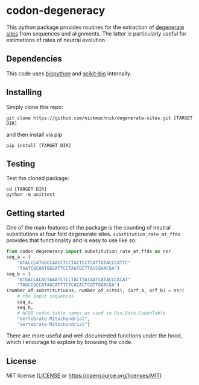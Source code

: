 # codon-degeneracy

This python package provides routines for the extraction of [degenerate sites](https://en.wikipedia.org/wiki/Codon_degeneracy) from sequences and alignments. The latter is particularly useful for estimations of rates of neutral evolution.

## Dependencies

This code uses [biopython](https://biopython.org/) and [scikit-bio](http://scikit-bio.org/) internally.

## Installing

Simply clone this repo:

```
git clone https://github.com/nickmachnik/degenerate-sites.git [TARGET DIR]
```

and then install  via pip
```
pip install [TARGET DIR]
```

## Testing

Test the cloned package:
```
cd [TARGET DIR]
python -m unittest
```

## Getting started

One of the main features of the package is the counting of neutral substitutions at four fold degenerate sites.
`substitution_rate_at_ffds` provides that functionality and is easy to use like so:
```python
from codon_degeneracy import substitution_rate_at_ffds as nsr
seq_a = (
    "ATACCCATGGCCAACCTCCTACTCCTCATTGTACCCATTC"
    "TAATCGCAATGGCATTCCTAATGCTTACCGAACGA")
seq_b = (
    "ATGACCACAGTAAATCTCCTACTTATAATCATACCCACAT"
    "TAGCCGCCATAGCATTTCTCACACTCGTTGAACGA")
(number_of_substitutiuons, number_of_sites), (orf_a, orf_b) = nsr(
    # the input sequences
    seq_a,
    seq_b,
    # NCBI codon table names as used in Bio.Data.CodonTable
    "Vertebrate Mitochondrial",
    "Vertebrate Mitochondrial")
```

There are more useful and well documented functions under the hood, which I enourage to explore by browsing the code.

## License

MIT license ([LICENSE](LICENSE.txt) or https://opensource.org/licenses/MIT)

<!-- 
End with an example of getting some data out of the system or using it for a little demo

## Running the tests

Explain how to run the automated tests for this system

### Break down into end to end tests

Explain what these tests test and why

```
Give an example
```

### And coding style tests

Explain what these tests test and why

```
Give an example
```

## Deployment

Add additional notes about how to deploy this on a live system

## Built With

* [Dropwizard](http://www.dropwizard.io/1.0.2/docs/) - The web framework used
* [Maven](https://maven.apache.org/) - Dependency Management
* [ROME](https://rometools.github.io/rome/) - Used to generate RSS Feeds

## Contributing

Please read [CONTRIBUTING.md](https://gist.github.com/PurpleBooth/b24679402957c63ec426) for details on our code of conduct, and the process for submitting pull requests to us.

## Versioning

We use [SemVer](http://semver.org/) for versioning. For the versions available, see the [tags on this repository](https://github.com/your/project/tags).

## Authors

* **Billie Thompson** - *Initial work* - [PurpleBooth](https://github.com/PurpleBooth)

See also the list of [contributors](https://github.com/your/project/contributors) who participated in this project.

## License

This project is licensed under the MIT License - see the [LICENSE.md](LICENSE.md) file for details

## Acknowledgments

* Hat tip to anyone whose code was used
* Inspiration
* etc

 -->